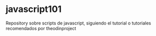 # javascript101
Repository sobre scripts de javascript, siguiendo el tutorial o tutoriales recomendados por theodinproject
